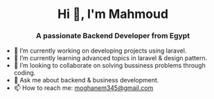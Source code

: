 <h1 align="center">Hi 👋, I'm Mahmoud</h1>
<h3 align="center">A passionate Backend Developer from Egypt</h3>

- 🔭 I’m currently working on developing projects using laravel.
- 🌱 I’m currently learning advanced topics in laravel & design pattern.
- 👯 I’m looking to collaborate on solving bussiness problems through coding.
- 💬 Ask me about backend & business development.
- 📫 How to reach me: moghanem345@gmail.com

